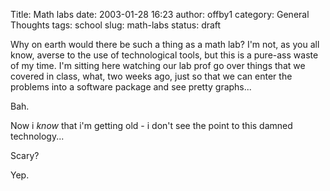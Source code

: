 Title: Math labs
date: 2003-01-28 16:23
author: offby1
category: General Thoughts
tags: school
slug: math-labs
status: draft

Why on earth would there be such a thing as a math lab? I\'m not, as you all know, averse to the use of technological tools, but this is a pure-ass waste of my time. I\'m sitting here watching our lab prof go over things that we covered in class, what, two weeks ago, just so that we can enter the problems into a software package and see pretty graphs\...

Bah.

Now i *know* that i\'m getting old - i don\'t see the point to this damned technology\...

Scary?

Yep.
